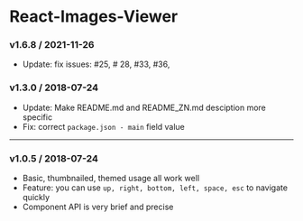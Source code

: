 # React-Images-Viewer

### v1.6.8 / 2021-11-26

- Update: fix issues: #25, # 28, #33, #36,

### v1.3.0 / 2018-07-24

- Update: Make README.md and README_ZN.md desciption more specific
- Fix: correct `package.json - main` field value

---

### v1.0.5 / 2018-07-24

- Basic, thumbnailed, themed usage all work well
- Feature: you can use `up, right, bottom, left, space, esc` to navigate quickly
- Component API is very brief and precise
